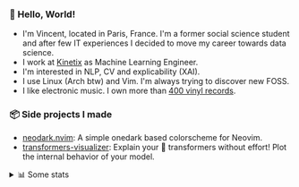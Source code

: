 ### 👋 Hello, World!

- I'm Vincent, located in Paris, France. I'm a former social science student and after few IT experiences I decided to move my career towards data science.
- I work at <a href="https://www.kinetix.tech/">Kinetix<a/> as Machine Learning Engineer.
- I'm interested in NLP, CV and explicability (XAI).
- I use Linux (Arch btw) and Vim. I'm always trying to discover new FOSS.
- I like electronic music. I own more than <a href="https://www.discogs.com/user/Voigt_Kampff/collection">400 vinyl records<a/>.

### 📦 Side projects I made
  
- [neodark.nvim](https://github.com/VDuchauffour/neodark.nvim): A simple onedark based colorscheme for Neovim.
- [transformers-visualizer](https://github.com/VDuchauffour/transformers-visualizer): Explain your 🤗 transformers without effort! Plot the internal behavior of your model. 

<details><summary>📊 Some stats</summary>  
  
<p align="center">
  <img alt="VDuchauffour's github stats" src="https://github-readme-stats.vercel.app/api?username=VDuchauffour&count_private=true&include_all_commits=true&show_icons=true&theme=react"/>
  <br />
  <img alt="VDuchauffour's streak stats" src="https://streak-stats.demolab.com?user=VDuchauffour&theme=react"/>
  <br />
  <img alt="VDuchauffour's language stats" src="https://github-readme-stats.vercel.app/api/top-langs/?username=VDuchauffour&count_private=true&include_all_commits=true&show_icons=true&layout=compact&theme=react"/>
  <!--   <br />
  <img alt="VDuchauffour's Wakatime stats" src="https://github-readme-stats.vercel.app/api/wakatime?username=VDuchauffour&theme=react"/> -->
</p>

#### 🧭 Wakatime stats
<!--START_SECTION:waka-->
![Code Time](http://img.shields.io/badge/Code%20Time-519%20hrs%2041%20mins-blue)

![Lines of code](https://img.shields.io/badge/From%20Hello%20World%20I%27ve%20Written-105.1%20thousand%20lines%20of%20code-blue)

**🐱 My GitHub Data** 

> 📦 18.1 kB Used in GitHub's Storage 
 > 
> 🏆 987 Contributions in the Year 2023
 > 
> 🚫 Not Opted to Hire
 > 
> 📜 6 Public Repositories 
 > 
> 🔑 2 Private Repositories 
 > 
**I'm an Early 🐤** 

```text
🌞 Morning                65 commits          █░░░░░░░░░░░░░░░░░░░░░░░░   04.83 % 
🌆 Daytime                816 commits         ███████████████░░░░░░░░░░   60.67 % 
🌃 Evening                377 commits         ███████░░░░░░░░░░░░░░░░░░   28.03 % 
🌙 Night                  87 commits          ██░░░░░░░░░░░░░░░░░░░░░░░   06.47 % 
```
📅 **I'm Most Productive on Monday** 

```text
Monday                   353 commits         ███████░░░░░░░░░░░░░░░░░░   26.25 % 
Tuesday                  153 commits         ███░░░░░░░░░░░░░░░░░░░░░░   11.38 % 
Wednesday                201 commits         ████░░░░░░░░░░░░░░░░░░░░░   14.94 % 
Thursday                 302 commits         ██████░░░░░░░░░░░░░░░░░░░   22.45 % 
Friday                   254 commits         █████░░░░░░░░░░░░░░░░░░░░   18.88 % 
Saturday                 24 commits          ░░░░░░░░░░░░░░░░░░░░░░░░░   01.78 % 
Sunday                   58 commits          █░░░░░░░░░░░░░░░░░░░░░░░░   04.31 % 
```


📊 **This Week I Spent My Time On** 

```text
💬 Programming Languages: 
Python                   24 hrs 27 mins      ████████████████░░░░░░░░░   65.58 % 
YAML                     7 hrs 49 mins       █████░░░░░░░░░░░░░░░░░░░░   20.99 % 
TOML                     1 hr 55 mins        █░░░░░░░░░░░░░░░░░░░░░░░░   05.17 % 
Bash                     59 mins             █░░░░░░░░░░░░░░░░░░░░░░░░   02.65 % 
Text                     51 mins             █░░░░░░░░░░░░░░░░░░░░░░░░   02.28 % 
```


 Last Updated on 20/03/2023 00:40:27 UTC
<!--END_SECTION:waka-->
</details>
